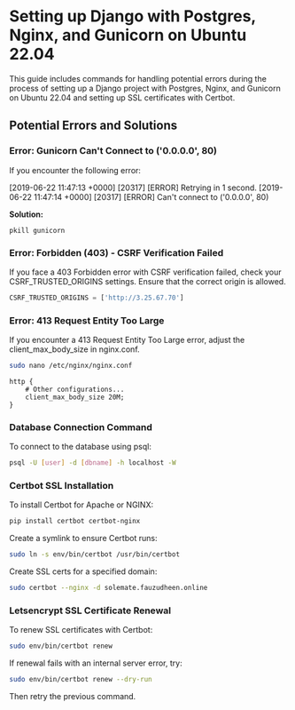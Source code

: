 # Setting up Django with Postgres, Nginx, and Gunicorn on Ubuntu 22.04

This guide includes commands for handling potential errors during the process of setting up a Django project with Postgres, Nginx, and Gunicorn on Ubuntu 22.04 and setting up SSL certificates with Certbot.

## Potential Errors and Solutions

### Error: Gunicorn Can't Connect to ('0.0.0.0', 80)

If you encounter the following error:

[2019-06-22 11:47:13 +0000] [20317] [ERROR] Retrying in 1 second.
[2019-06-22 11:47:14 +0000] [20317] [ERROR] Can't connect to ('0.0.0.0', 80)


**Solution:**

```
pkill gunicorn
```

### Error: Forbidden (403) - CSRF Verification Failed

If you face a 403 Forbidden error with CSRF verification failed, check your CSRF_TRUSTED_ORIGINS settings. Ensure that the correct origin is allowed.

```python
CSRF_TRUSTED_ORIGINS = ['http://3.25.67.70']
```

### Error: 413 Request Entity Too Large

If you encounter a 413 Request Entity Too Large error, adjust the client_max_body_size in nginx.conf.

```bash
sudo nano /etc/nginx/nginx.conf
```

```nginx
http {
    # Other configurations...
    client_max_body_size 20M; 
}
```

### Database Connection Command

To connect to the database using psql:

```bash
psql -U [user] -d [dbname] -h localhost -W
```

### Certbot SSL Installation

To install Certbot for Apache or NGINX:

```bash
pip install certbot certbot-nginx
```

Create a symlink to ensure Certbot runs:

```bash
sudo ln -s env/bin/certbot /usr/bin/certbot
```

Create SSL certs for a specified domain:

```bash
sudo certbot --nginx -d solemate.fauzudheen.online
```

### Letsencrypt SSL Certificate Renewal

To renew SSL certificates with Certbot:

```bash
sudo env/bin/certbot renew
```

If renewal fails with an internal server error, try:

```bash
sudo env/bin/certbot renew --dry-run
```

Then retry the previous command.


